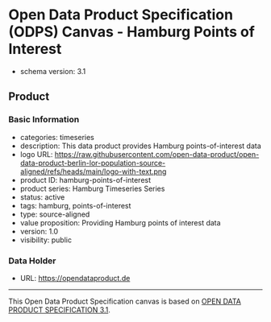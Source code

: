 
# Open Data Product Specification (ODPS) Canvas - Hamburg Points of Interest

* schema version: 3.1
## Product

### Basic Information

* categories: timeseries
* description: This data product provides Hamburg points-of-interest data
* logo URL: https://raw.githubusercontent.com/open-data-product/open-data-product-berlin-lor-population-source-aligned/refs/heads/main/logo-with-text.png
* product ID: hamburg-points-of-interest
* product series: Hamburg Timeseries Series
* status: active
* tags: hamburg, points-of-interest
* type: source-aligned
* value proposition: Providing Hamburg points of interest data
* version: 1.0
* visibility: public

### Data Holder

* URL: https://opendataproduct.de


---
This Open Data Product Specification canvas is based on [OPEN DATA PRODUCT SPECIFICATION 3.1](https://opendataproducts.org/v3.1/#open-data-product-specification-3-1).